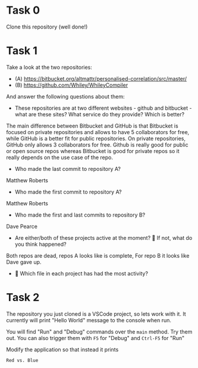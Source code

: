 # Task 0

Clone this repository (well done!)

# Task 1

Take a look at the two repositories:

  * (A) https://bitbucket.org/altmattr/personalised-correlation/src/master/
  * (B) https://github.com/Whiley/WhileyCompiler

And answer the following questions about them:

  * These repositories are at two different websites - github and bitbucket - what are these sites?  What service do they provide? Which is better?

  The main difference between Bitbucket and GitHub is that Bitbucket is focused on private repositories and allows to have 5 collaborators for free, while GitHub is a better fit for public repositories. On private repositories, GitHub only allows 3 collaborators for free. Github is really good for public or open source repos whereas Bitbucket is good for private repos so it really depends on the use case of the repo.

  * Who made the last commit to repository A?

  Matthew Roberts


  * Who made the first commit to repository A?

  Matthew Roberts

  * Who made the first and last commits to repository B?

  Dave Pearce

  * Are either/both of these projects active at the moment? 🤔 If not, what do you think happened?

  Both repos are dead, repos A looks like is complete, For repo B it looks like Dave gave up.

  * 🤔 Which file in each project has had the most activity?

# Task 2

The repository you just cloned is a VSCode project, so lets work with it.  It currently will print "Hello World" message to the console when run.

You will find "Run" and "Debug" commands over the `main` method.  Try them out.  You can also trigger them with `F5` for "Debug" and `Ctrl-F5` for "Run"

Modify the application so that instead it prints

~~~~~
Red vs. Blue
~~~~~

